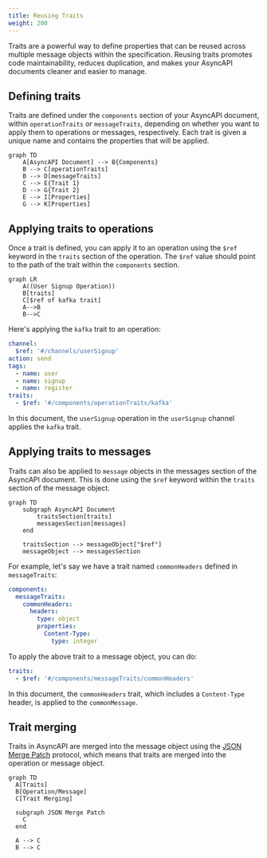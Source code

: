 ```yaml
---
title: Reusing Traits
weight: 200
---
```


Traits are a powerful way to define properties that can be reused across multiple message objects within the specification. Reusing traits promotes code maintainability, reduces duplication, and makes your AsyncAPI documents cleaner and easier to manage.

## Defining traits

Traits are defined under the `components` section of your AsyncAPI document, within `operationTraits` or `messageTraits`, depending on whether you want to apply them to operations or messages, respectively. Each trait is given a unique name and contains the properties that will be applied.

```mermaid
graph TD
    A[AsyncAPI Document] --> B{Components}
    B --> C[operationTraits]
    B --> D[messageTraits]
    C --> E{Trait 1}
    D --> G{Trait 2}
    E --> I[Properties]
    G --> K[Properties]
```

## Applying traits to operations

Once a trait is defined, you can apply it to an operation using the `$ref` keyword in the `traits` section of the operation. The `$ref` value should point to the path of the trait within the `components` section.

```mermaid
graph LR
    A((User Signup Operation))
    B[traits]
    C[$ref of kafka trait]
    A-->B
    B-->C
```

Here's applying the `kafka` trait to an operation:

```yml
channel:
  $ref: '#/channels/userSignup'
action: send
tags:
  - name: user
  - name: signup
  - name: register
traits:
  - $ref: '#/components/operationTraits/kafka'
```

In this document, the `userSignup` operation in the `userSignup` channel applies the `kafka` trait.

## Applying traits to messages

Traits can also be applied to `message` objects in the messages section of the AsyncAPI document. This is done using the `$ref` keyword within the `traits` section of the message object.

```mermaid
graph TD
    subgraph AsyncAPI Document
        traitsSection[traits]
        messagesSection[messages]
    end

    traitsSection --> messageObject["$ref"]
    messageObject --> messagesSection
```

For example, let's say we have a trait named `commonHeaders` defined in `messageTraits`:

```yml
components:
  messageTraits:
    commonHeaders:
      headers:
        type: object
        properties:
          Content-Type:
            type: integer
```

To apply the above trait to a message object, you can do:

```yml
traits:
  - $ref: '#/components/messageTraits/commonHeaders'
```

In this document, the `commonHeaders` trait, which includes a `Content-Type` header, is applied to the `commonMessage`.

## Trait merging

Traits in AsyncAPI are merged into the message object using the [JSON Merge Patch](https://datatracker.ietf.org/doc/html/rfc7386) protocol, which means that traits are merged into the operation or message object.

```mermaid
graph TD
  A[Traits]
  B[Operation/Message]
  C[Trait Merging]
  
  subgraph JSON Merge Patch
    C
  end
  
  A --> C
  B --> C
```
